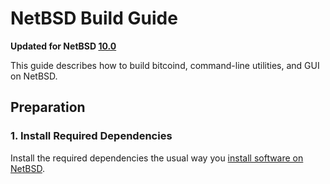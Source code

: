 # NetBSD Build Guide

**Updated for NetBSD [10.0](https://netbsd.org/releases/formal-10/NetBSD-10.0.html)**

This guide describes how to build bitcoind, command-line utilities, and GUI on NetBSD.

## Preparation

### 1. Install Required Dependencies

Install the required dependencies the usual way you [install software on NetBSD](https://www.netbsd.org/docs/guide/en/chap-boot.html#chap-boot-pkgsrc).

